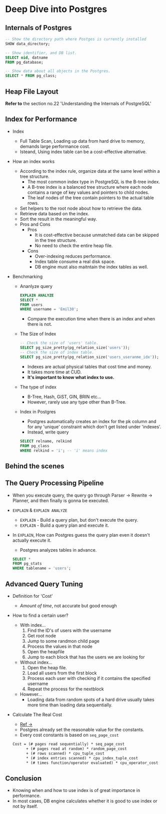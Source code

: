 # Deep Dive into Postgres

## Internals of Postgres

```sql
-- Show the directory path where Postges is currently installed
SHOW data_directory;

-- Show identifier, and DB list.
SELECT oid, datname
FROM pg_database;

-- Show data about all objects in the Postgres.
SELECT * FROM pg_class;
```

## Heap File Layout

**Refer to** the section no.22 'Understanding the Internals of PostgreSQL'

## Index for Performance

- Index

  - Full Table Scan, Loading up data from hard drive to memory, demands large performance cost.
  - Isteand, Using index table can be a cost-effective alternative.

- How an index works

  - According to the index rule, organize data at the same level within a tree structure.
    - The most common index type in PostgreSQL is the B-tree index.
    - A B-tree index is a balanced tree structure where each node contains a range of key values and pointers to child nodes.
    - The leaf nodes of the tree contain pointers to the actual table rows.
  - Set helpers to the root node about how to retrieve the data.
  - Retrieve data based on the index.
  - Sort the result in the meaningful way.
  - Pros and Cons
    - Pros
      - It is cost-effective because unmatched data can be skipped in the tree structure.
      - No need to check the entire heap file.
    - Cons
      - Over-indexing reduces performance.
      - Index table consume a real disk space.
      - DB engine must also maitntain the index tables as well.

- Benchmarking

  - Ananlyze query

    ```sql
    EXPLAIN ANALYZE
    SELECT *
    FROM users
    WHERE username = 'Emil30';
    ```

    - Compare the execution time when there is an index and when there is not.

  - The Size of Index

    ```sql
    -- Check the size of 'users' table.
    SELECT pg_size_pretty(pg_relation_size('users'));
    -- Check the size of index table.
    SELECT pg_size_pretty(pg_relation_size('users_useranme_idx'));
    ```

    - Indexes are actual physical tables that cost time and money.
    - It takes more time at CUD.
    - **It's important to know what index to use.**

  - The type of index

    - B-Tree, Hash, GiST, GIN, BRIN etc...
    - However, rarely use any type other than B-Tree.

  - Index in Postgres
    - Postgres automatically creates an index for the pk column and for any 'unique' constraint which don't get listed under 'indexes'.
    - Instead, write query
    ```sql
    SELECT relname, relkind
    FROM pg_class
    WHERE relkind = 'i'; -- 'i' means index
    ```

## Behind the scenes

## The Query Processing Pipeline

- When you execute query, the query go through Parser → Rewrite → Planner, and then finally is gonna be executed.
- `EXPLAIN` & `EXPLAIN ANALYZE`
  - `EXPLAIN` - Build a query plan, but don't execute the query.
  - `EXPLAIN` - Build a query plan and execute it.
- In `EXPLAIN`, How can Postgres guess the query plan even it doesn't actually execute it.

  - Postgres analyzes tables in advance.

  ```sql
  SELECT *
  FROM pg_stats
  WHERE tablename = 'users';
  ```

## Advanced Query Tuning

- Definition for 'Cost'

  - _Amount of time_, not accurate but good enough

- How to find a certain user?

  - With index...
    1. Find the ID's of users with the username
    1. Get root node
    1. Jump to some randmon child page
    1. Process the values in that node
    1. Open the heapfile
    1. Jump to each block that has the users we are looking for
  - Without index...
    1. Open the heap file.
    2. Load all users from the first block
    3. Process each user with checking if it contains the specified username
    4. Repeat the process for the nextblock
  - However...
    - Loading data from random spots of a hard drive usually takes more time than loading data sequentially.

- Calculate The Real Cost

  - [Ref →](postgresql.org/docs/current/runtime-config-query.html)
  - Postgres already set the reasonable value for the constants.
  - Every cost constants is based on `seq_page_cost`

  ```txt
  Cost = (# pages read sequentially) * seq_page_cost
        + (# pages read at random) * random_page_cost
        + (# rows scanned) * cpu_tuple_cost
        * (# index entries scanned) * cpu_index_tuple_cost
        * (# times function/operator evaluated) * cpu_operator_cost
  ```

## Conclusion

- Knowing when and how to use index is of great importance in performance.
- In most cases, DB engine calculates whether it is good to use index or not by itself.
